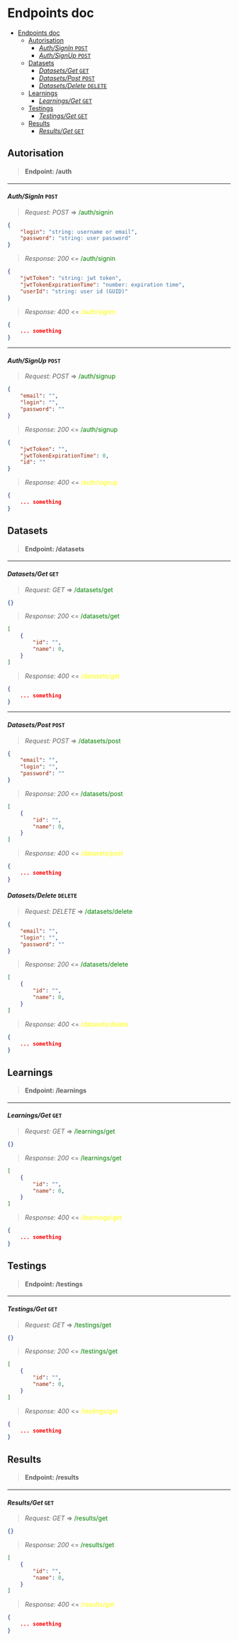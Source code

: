 # Endpoints doc

-   [Endpoints doc](#endpoints-doc)
    -   [Autorisation](#autorisation)
        -   [_Auth/SignIn_ `POST`](#authsignin-post)
        -   [_Auth/SignUp_ `POST`](#authsignup-post)
    -   [Datasets](#datasets)
        -   [_Datasets/Get_ `GET`](#datasetsget-get)
        -   [_Datasets/Post_ `POST`](#datasetspost-post)
        -   [_Datasets/Delete_ `DELETE`](#datasetsdelete-delete)
    -   [Learnings](#learnings)
        -   [_Learnings/Get_ `GET`](#learningsget-get)
    -   [Testings](#testings)
        -   [_Testings/Get_ `GET`](#testingsget-get)
    -   [Results](#results)
        -   [_Results/Get_ `GET`](#resultsget-get)

<a name="autorisation"></a>

## Autorisation

<a name="/auth"></a>

> #### Endpoint: /auth

---

<a name="/auth/signin"></a>

#### _Auth/SignIn_ `POST`

> _Request: POST_ => <span style="color:green">/auth/signin</span>

```JSON
{
    "login": "string: username or email",
    "password": "string: user password"
}
```

> _Response: 200_ <= <span style="color:green">/auth/signin</span>

```JSON
{
    "jwtToken": "string: jwt token",
    "jwtTokenExpirationTime": "number: expiration time",
    "userId": "string: user id (GUID)"
}
```

> _Response: 400_ <= <span style="color:yellow">/auth/signin</span>

```JSON
{
    ... something
}
```

---

<a name="/auth/signup"></a>

#### _Auth/SignUp_ `POST`

> _Request: POST_ => <span style="color:green">/auth/signup</span>

```JSON
{
    "email": "",
    "login": "",
    "password": ""
}
```

> _Response: 200_ <= <span style="color:green">/auth/signup</span>

```JSON
{
    "jwtToken": "",
    "jwtTokenExpirationTime": 0,
    "id": ""
}
```

> _Response: 400_ <= <span style="color:yellow">/auth/signup</span>

```JSON
{
    ... something
}
```

<a name="datasets"></a>

## Datasets

<a name="/datasets"></a>

> #### Endpoint: /datasets

---

<a name="/datasets/get"></a>

#### _Datasets/Get_ `GET`

> _Request: GET_ => <span style="color:green">/datasets/get</span>

```JSON
{}
```

> _Response: 200_ <= <span style="color:green">/datasets/get</span>

```JSON
[
    {
        "id": "",
        "name": 0,
    }
]
```

> _Response: 400_ <= <span style="color:yellow">/datasets/get</span>

```JSON
{
    ... something
}
```

---

<a name="/datasets/post"></a>

#### _Datasets/Post_ `POST`

> _Request: POST_ => <span style="color:green">/datasets/post</span>

```JSON
{
    "email": "",
    "login": "",
    "password": ""
}
```

> _Response: 200_ <= <span style="color:green">/datasets/post</span>

```JSON
[
    {
        "id": "",
        "name": 0,
    }
]
```

> _Response: 400_ <= <span style="color:yellow">/datasets/post</span>

```JSON
{
    ... something
}
```

<a name="/datasets/delete"></a>

#### _Datasets/Delete_ `DELETE`

> _Request: DELETE_ => <span style="color:green">/datasets/delete</span>

```JSON
{
    "email": "",
    "login": "",
    "password": ""
}
```

> _Response: 200_ <= <span style="color:green">/datasets/delete</span>

```JSON
[
    {
        "id": "",
        "name": 0,
    }
]
```

> _Response: 400_ <= <span style="color:yellow">/datasets/delete</span>

```JSON
{
    ... something
}
```

<a name="learnings"></a>

## Learnings

<a name="/learnings"></a>

> #### Endpoint: /learnings

---

<a name="/learnings/get"></a>

#### _Learnings/Get_ `GET`

> _Request: GET_ => <span style="color:green">/learnings/get</span>

```JSON
{}
```

> _Response: 200_ <= <span style="color:green">/learnings/get</span>

```JSON
[
    {
        "id": "",
        "name": 0,
    }
]
```

> _Response: 400_ <= <span style="color:yellow">/learnings/get</span>

```JSON
{
    ... something
}
```

<a name="testings"></a>

## Testings

<a name="/testings"></a>

> #### Endpoint: /testings

---

<a name="/testings/get"></a>

#### _Testings/Get_ `GET`

> _Request: GET_ => <span style="color:green">/testings/get</span>

```JSON
{}
```

> _Response: 200_ <= <span style="color:green">/testings/get</span>

```JSON
[
    {
        "id": "",
        "name": 0,
    }
]
```

> _Response: 400_ <= <span style="color:yellow">/testings/get</span>

```JSON
{
    ... something
}
```

<a name="results"></a>

## Results

<a name="/results"></a>

> #### Endpoint: /results

---

<a name="/results/get"></a>

#### _Results/Get_ `GET`

> _Request: GET_ => <span style="color:green">/results/get</span>

```JSON
{}
```

> _Response: 200_ <= <span style="color:green">/results/get</span>

```JSON
[
    {
        "id": "",
        "name": 0,
    }
]
```

> _Response: 400_ <= <span style="color:yellow">/results/get</span>

```JSON
{
    ... something
}
```
